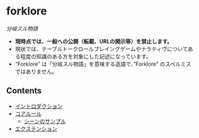 forklore
========
_分岐スル物語_



- __現時点では、一般への公開（転載、URLの開示等）を禁止します。__
- 現状では、テーブルトークロールプレイングゲームやナラティヴについてある程度の知識のある方を対象にした記述になっています。
- “Forklore” は「分岐スル物語」を意味する造語で、”Forklore” のスペルミスではありません。

## Contents
- [イントロダクション](Introduction.md)
- [コアルール](Core.md)
  - [シーンのサンプル](Sample.md)
- [エクステンション](Extension.md)
